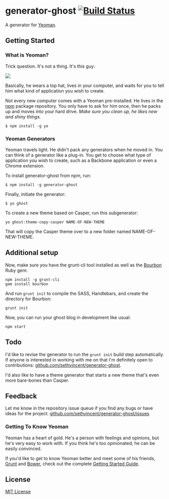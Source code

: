 # generator-ghost [![Build Status](https://secure.travis-ci.org/sethvincent/generator-ghost.png?branch=master)](https://travis-ci.org/sethvincent/generator-ghost)

A generator for [Yeoman](http://yeoman.io).


## Getting Started

### What is Yeoman?

Trick question. It's not a thing. It's this guy:

![](http://i.imgur.com/JHaAlBJ.png)

Basically, he wears a top hat, lives in your computer, and waits for you to tell him what kind of application you wish to create.

Not every new computer comes with a Yeoman pre-installed. He lives in the [npm](https://npmjs.org) package repository. You only have to ask for him once, then he packs up and moves into your hard drive. *Make sure you clean up, he likes new and shiny things.*

```
$ npm install -g yo
```

### Yeoman Generators

Yeoman travels light. He didn't pack any generators when he moved in. You can think of a generator like a plug-in. You get to choose what type of application you wish to create, such as a Backbone application or even a Chrome extension.

To install generator-ghost from npm, run:

```
$ npm install -g generator-ghost
```

Finally, initiate the generator:

```
$ yo ghost
```

To create a new theme based on Casper, run this subgenerator:

```
yo ghost:theme-copy-casper NAME-OF-NEW-THEME
```

That will copy the Casper theme over to a new folder named NAME-OF-NEW-THEME.

## Additional setup

Now, make sure you have the grunt-cli tool installed as well as the [Bourbon](http://bourbon.io/) Ruby gem:

```
npm install -g grunt-cli
gem install bourbon
```

And run `grunt init` to compile the SASS, Handlebars, and create the directory for Bourbon:

```
grunt init
```

Now, you can run your ghost blog in development like usual:

```
npm start
```

## Todo
I'd like to revise the generator to run the `grunt init` build step automatically. If anyone is interested in working with me on that I'm definitely open to contributions: [github.com/sethvincent/generator-ghost](https://github.com/sethvincent/generator-ghost).

I'd also like to have a theme generator that starts a new theme that's even more bare-bones than Casper.

## Feedback
Let me know in the repository issue queue if you find any bugs or have ideas for the project: [github.com/sethvincent/generator-ghost/issues](https://github.com/sethvincent/generator-ghost/issues)


### Getting To Know Yeoman

Yeoman has a heart of gold. He's a person with feelings and opinions, but he's very easy to work with. If you think he's too opinionated, he can be easily convinced.

If you'd like to get to know Yeoman better and meet some of his friends, [Grunt](http://gruntjs.com) and [Bower](http://bower.io), check out the complete [Getting Started Guide](https://github.com/yeoman/yeoman/wiki/Getting-Started).


## License

[MIT License](http://en.wikipedia.org/wiki/MIT_License)
